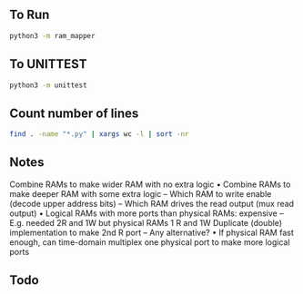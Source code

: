 ## To Run
```bash
python3 -m ram_mapper
```

## To UNITTEST
```bash
python3 -m unittest
```

## Count number of lines
```bash
find . -name "*.py" | xargs wc -l | sort -nr
```

## Notes
Combine RAMs to make wider RAM with no extra logic
• Combine RAMs to make deeper RAM with some extra logic – Which RAM to write enable (decode upper address bits)
– Which RAM drives the read output (mux read output)
• Logical RAMs with more ports than physical RAMs: expensive
– E.g. needed 2R and 1W but physical RAMs 1 R and 1W
Duplicate (double) implementation to make 2nd R port
– Any alternative?
• If physical RAM fast enough, can time-domain multiplex one physical port to make more logical ports

## Todo
